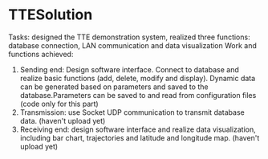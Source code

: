 TTESolution
====
Tasks: designed the TTE demonstration system, realized three functions: database connection, LAN communication and data visualization
Work and functions achieved:
1. Sending end: Design software interface. Connect to database and realize basic functions (add, delete, modify and display). Dynamic data can be generated based on parameters and saved to the database.Parameters can be saved to and read from configuration files (code only for this part)
2. Transmission: use Socket UDP communication to transmit database data. (haven't upload yet)
3. Receiving end: design software interface and realize data visualization, including bar chart, trajectories and latitude and longitude map. (haven't upload yet)
